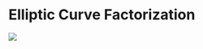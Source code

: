 # Elliptic Curve Factorization
[![](https://img.shields.io/pypi/v/pyecf.svg?style=flat-square)](https://pypi.org/project/pyecf/)



